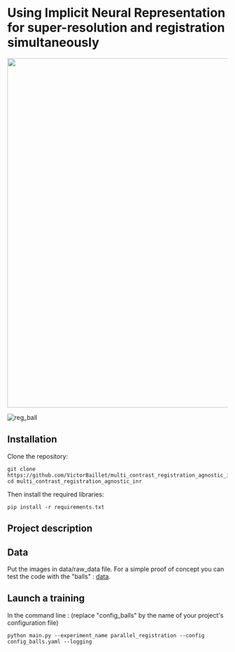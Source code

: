 # Using Implicit Neural Representation for super-resolution and registration simultaneously
<img src="https://github.com/VictorBaillet/multi_contrast_registration_agnostic_inr/assets/105466709/e4f2e117-3f6c-4e2a-b8db-27b62d67c246" width="800"> 

![reg_ball](https://github.com/VictorBaillet/multi_contrast_registration_agnostic_inr/assets/105466709/99bbfaab-85b8-4ce8-9406-1f5ef8071b09)

## Installation

Clone the repository:
~~~
git clone https://github.com/VictorBaillet/multi_contrast_registration_agnostic_inr.git
cd multi_contrast_registration_agnostic_inr
~~~

Then install the required libraries:
~~~
pip install -r requirements.txt
~~~

## Project description

## Data

Put the images in data/raw_data file.
For a simple proof of concept you can test the code with the "balls" : [data](https://github.com/VictorBaillet/multi_contrast_registration_agnostic_inr/releases/tag/large_files). 

## Launch a training

In the command line : (replace "config_balls" by the name of your project's configuration file)

`python main.py --experiment_name parallel_registration --config config_balls.yaml --logging` 
